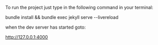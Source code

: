 To run the project just type in the following command in your terminal:

bundle install && bundle exec jekyll serve --livereload

when the dev server has started goto:

http://127.0.0.1:4000
